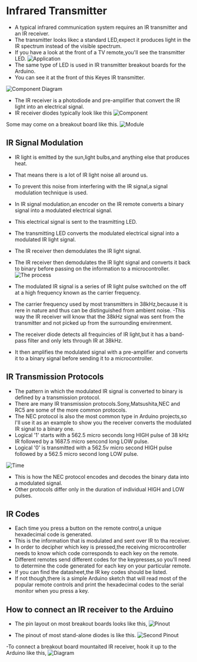 # Infrared Transmitter

- A typical infrared communication system requires an IR transmitter and an IR receiver.
- The transmitter looks likec a standard LED,expect it produces light in the IR spectrum instead of the visible spectrum.
- If you have a look at the front of a TV remote,you'll see the transmitter LED.
![Application](IMG/Arduino-IR-Remote-Tutorial-Transmitting-LED-on-Remote-2-768x522.jpg)
- The same type of LED is used in IR transmitter breakout boards for the Arduino.
- You can see it at the front of this Keyes IR transmitter.

![Component Diagram](IMG/Arduino-IR-Remote-Tutorial-IR-Transmitter-LED-2-610x438.jpg)

- The IR receiver is a photodiode and pre-amplifier that convert the IR light into an electrical signal.
- IR receiver diodes typically look like this
![Component](IMG/Arduino-IR-Remote-Tutorial-Two-IR-Receiver-Diodes-768x749.jpg)

Some may come on a breakout board like this.
![Module](IMG/Arduino-IR-Remote-Tutorial-IR-Receiver-Breakout-Board-610x570.jpg)

## IR Signal Modulation

- IR light is emitted by the sun,light bulbs,and anything else that produces heat.
- That means there is a lot of IR light noise all around us.
- To prevent this noise from interfering with the IR signal,a signal modulation technique is used.
- In IR signal modulation,an encoder on the IR remote converts a binary signal into a modulated electrical signal.
- This electrical signal is sent to the trasmitting LED.
- The transmitting LED converts the modulated electrical signal into a modulated IR light signal.
- The IR receiver then demodulates the IR light signal.
- The IR receiver then demodulates the IR light signal and converts it back to binary before passing on the information to a microcontroller.
![The process](IMG/Arduino-IR-Remote-Receiver-Tutorial-IR-Signal-Modulation-1024x276.png)

- The modulated IR signal is a series of IR light pulse switched on the off at a high frequency known as the carrier frequency.
- The carrier frequency used by most transmitters in 38kHz,because it is rere in nature and thus can be distinguished from ambient noise.
-This way the IR receiver will know that the 38kHz signal was sent from the transmitter and not picked up from the surrounding envirenment.
- The receiver diode detects all frequincies of IR light,but it has a band-pass filter and only lets through IR at 38kHz.
- It then amplifies the modulated signal with a pre-amplifier and converts it to a binary signal before sending it to a microcontroller.

## IR Transmission Protocols

- The pattern in which the modulated IR signal is converted to binary is defined by a transmission protocol.
- There are many IR transmission protocols.Sony,Matsushita,NEC and RC5 are some of the more common protocols.
- The NEC protocol is also the most common type in Arduino projects,so l'll use it as an example to show you the receiver converts the modulated IR signal to a binary one.
- Logical '1' starts with a 562.5 micro seconds long HIGH pulse of 38 kHz IR followed by a 1687.5 micro sencond long LOW pulse.
- Logical '0' is transmitted with a 562.5v micro second HIGH pulse followed by a 562.5 micro second long LOW pulse.

![Time](IMG/Arduino-IR-Remote-Receiver-Tutorial-NEC-Protocol-768x368.png)

- This is how the NEC protocol encodes and decodes the binary data into a modulated signal.
- Other protocols differ only in the duration of individual HIGH and LOW pulses.

## IR Codes

- Each time you press a button on the remote control,a unique hexadecimal code is generated.
- This is the information that is modulated and sent over IR to tha receiver.
- In order to decipher which key is pressed,the receiving microcontroller needs to know which code corresponds to each key on the remote.
- Different remotes send different codes for the keypresses,so you'll need to determine the code generated for each key on your particular remote.
- If you can find the datasheet,the IR key codes should be listed.
- If not though,there is a simple Arduino sketch that will read most of the popular remote controls and print the hexadecimal codes to the serial monitor when you press a key.

## How to connect an IR receiver to the Arduino

- The pin layout on most breakout boards looks like this,
![Pinout](IMG/IR-Receiver-Breakout-Board-Pinout-Diagram-186x300.png)

- The pinout of most stand-alone diodes is like this.
![Second Pinout](IMG/IR-Receiver-Stand-Alone-Pinout-Diagram-157x300.png)

-To connect a breakout board mountaited IR receiver, hook it up to the Arduino like this,
![Diagram](IMG/Arduino-IR-Remote-Receiver-Breakout-Board-Wiring-Diagram-768x385.png)
